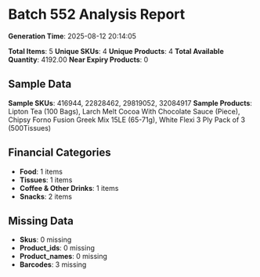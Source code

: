 # Batch 552 Analysis Report

**Generation Time**: 2025-08-12 20:14:05

**Total Items**: 5
**Unique SKUs**: 4
**Unique Products**: 4
**Total Available Quantity**: 4192.00
**Near Expiry Products**: 0

## Sample Data
**Sample SKUs**: 416944, 22828462, 29819052, 32084917
**Sample Products**: Lipton Tea (100 Bags), Larch Melt Cocoa With Chocolate Sauce (Piece), Chipsy Forno Fusion Greek Mix 15LE (65-71g), White Flexi 3 Ply Pack of 3 (500Tissues)

## Financial Categories
- **Food**: 1 items
- **Tissues**: 1 items
- **Coffee & Other Drinks**: 1 items
- **Snacks**: 2 items

## Missing Data
- **Skus**: 0 missing
- **Product_ids**: 0 missing
- **Product_names**: 0 missing
- **Barcodes**: 3 missing
